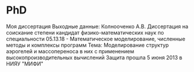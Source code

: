 PhD
===

Моя диссертация
Выходные данные: 
Колнооченко А.В.
Диссертация на соискание степени кандидат физико-математических наук по специальности 05.13.18 - Математическое моделирование, численные методы и комплексы программ
Тема: Моделирование структур аэрогелей и массопереноса в них с применением высокопроизводительных вычислений
Защита прошла 5 июня 2013 в НИЯУ "МИФИ"
